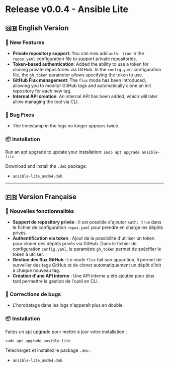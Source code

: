# Release v0.0.4 - Ansible Lite

## 🇬🇧 English Version

### 🚀 New Features
- **Private repository support**: You can now add `auth: true` in the `repos.yaml` configuration file to support private repositories.
- **Token-based authentication**: Added the ability to use a token for cloning private repositories via GitHub. In the `config.yaml` configuration file, the `gh_token` parameter allows specifying the token to use.
- **GitHub Flux management**: The `flux` mode has been introduced, allowing you to monitor GitHub tags and automatically clone an init repository for each new tag.
- **Internal API creation**: An internal API has been added, which will later allow managing the tool via CLI.

### 🐛 Bug Fixes
- The timestamp in the logs no longer appears twice.

### 📦 Installation
Run an apt upgrade to update your installation:
`sudo apt upgrade ansible-lite`

Download and install the `.deb` package:
- `ansible-lite_amd64.deb`

---

## 🇫🇷 Version Française

### 🚀 Nouvelles fonctionnalités
- **Support de repository privée** : Il est possible d'ajouter `auth: true` dans le fichier de configuration `repos.yaml` pour prendre en charge les dépôts privés.
- **Authentification via token** : Ajout de la possibilité d'utiliser un token pour cloner des dépôts privés via GitHub. Dans le fichier de configuration `config.yaml`, le paramètre `gh_token` permet de spécifier le token à utiliser.
- **Gestion des flux GitHub** : Le mode `flux` fait son apparition, il permet de surveiller des tags GitHub et de cloner automatiquement un dépôt d'init à chaque nouveau tag.
- **Création d'une API interne** : Une API interne a été ajoutée pour plus tard permettre la gestion de l'outil en CLI.

### 🐛 Corrections de bugs
- L'horodatage dans les logs n'apparaît plus en double.

### 📦 Installation
Faites un apt upgrade pour mettre à jour votre installation :

`sudo apt upgrade ansible-lite`

Téléchargez et installez le package `.deb` :
- `ansible-lite_amd64.deb`

